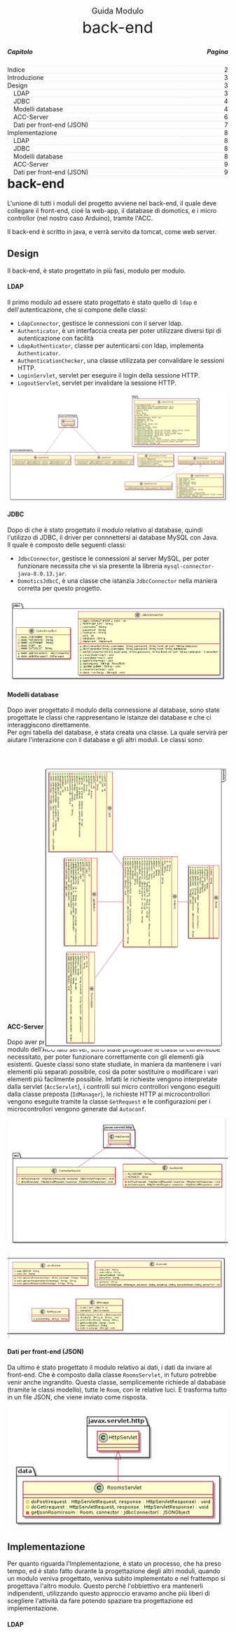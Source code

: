 <div style="font-size:36px;text-align:center">
    <br><br><br><br><br>
    <small style="font-size:18px;">Guida Modulo</small><br>
    back-end
</div>

<div class="page-break"></div>

<div class="clearfix index">
    <div class="capitle" style="width:80%;float:left;border-bottom:1px dotted #DDDDDD;"><h5>Capitolo</h5></div>
    <div class="page" style="text-align:right;width:20%;float:left;border-bottom:1px dotted #DDDDDD;"><h5>Pagina</h5></div>
    <div style="margin-top:5px;widht:100%;"> </div>
    <div class="capitle" style="width:80%;float:left;border-bottom:1px dotted #DDDDDD;">Indice</div>
    <div class="page" style="text-align:right;width:20%;float:left;border-bottom:1px dotted #DDDDDD;">2</div>
    <div class="capitle" style="width:80%;float:left;border-bottom:1px dotted #DDDDDD;">Introduzione</div>
    <div class="page" style="text-align:right;width:20%;float:left;border-bottom:1px dotted #DDDDDD;">3</div>
    <div class="capitle" style="width:80%;float:left;border-bottom:1px dotted #DDDDDD;">Design</div>
    <div class="page" style="text-align:right;width:20%;float:left;border-bottom:1px dotted #DDDDDD;">3</div>
        <div class="capitle" style="width:80%;float:left;border-bottom:1px dotted #DDDDDD;">&emsp;LDAP</div>
        <div class="page" style="text-align:right;width:20%;float:left;border-bottom:1px dotted #DDDDDD;">3</div>
        <div class="capitle" style="width:80%;float:left;border-bottom:1px dotted #DDDDDD;">&emsp;JDBC</div>
        <div class="page" style="text-align:right;width:20%;float:left;border-bottom:1px dotted #DDDDDD;">4</div>
        <div class="capitle" style="width:80%;float:left;border-bottom:1px dotted #DDDDDD;">&emsp;Modelli database</div>
        <div class="page" style="text-align:right;width:20%;float:left;border-bottom:1px dotted #DDDDDD;">4</div>
        <div class="capitle" style="width:80%;float:left;border-bottom:1px dotted #DDDDDD;">&emsp;ACC-Server</div>
        <div class="page" style="text-align:right;width:20%;float:left;border-bottom:1px dotted #DDDDDD;">6</div>
        <div class="capitle" style="width:80%;float:left;border-bottom:1px dotted #DDDDDD;">&emsp;Dati per front-end (JSON)</div>
        <div class="page" style="text-align:right;width:20%;float:left;border-bottom:1px dotted #DDDDDD;">7</div>
    <div class="capitle" style="width:80%;float:left;border-bottom:1px dotted #DDDDDD;">Implementazione</div>
    <div class="page" style="text-align:right;width:20%;float:left;border-bottom:1px dotted #DDDDDD;">8</div>
        <div class="capitle" style="width:80%;float:left;border-bottom:1px dotted #DDDDDD;">&emsp;LDAP</div>
        <div class="page" style="text-align:right;width:20%;float:left;border-bottom:1px dotted #DDDDDD;">8</div>
        <div class="capitle" style="width:80%;float:left;border-bottom:1px dotted #DDDDDD;">&emsp;JDBC</div>
        <div class="page" style="text-align:right;width:20%;float:left;border-bottom:1px dotted #DDDDDD;">8</div>
        <div class="capitle" style="width:80%;float:left;border-bottom:1px dotted #DDDDDD;">&emsp;Modelli database</div>
        <div class="page" style="text-align:right;width:20%;float:left;border-bottom:1px dotted #DDDDDD;">8</div>
        <div class="capitle" style="width:80%;float:left;border-bottom:1px dotted #DDDDDD;">&emsp;ACC-Server</div>
        <div class="page" style="text-align:right;width:20%;float:left;border-bottom:1px dotted #DDDDDD;">9</div>
        <div class="capitle" style="width:80%;float:left;border-bottom:1px dotted #DDDDDD;">&emsp;Dati per front-end (JSON)</div>
        <div class="page" style="text-align:right;width:20%;float:left;border-bottom:1px dotted #DDDDDD;">9</div>
</div>

<div class="page-break"></div>

# back-end

L'unione di tutti i moduli del progetto avviene nel back-end, il quale deve collegare il front-end,
cio&eacute; la web-app, il database di domotics, e i micro controllor (nel nostro caso Arduino),
tramite l'ACC.

Il back-end &egrave; scritto in java, e verr&agrave; servito da tomcat, come web server.

## Design

Il back-end, &egrave; stato progettato in pi&ugrave; fasi, modulo per modulo.

#### LDAP

Il primo modulo ad essere stato progettato &egrave; stato quello di `ldap` e dell'autenticazione,
che si compone delle classi:

- `LdapConnector`, gestisce le connessioni con il server ldap.
- `Authenticator`, &egrave; un interfaccia creata per poter utilizzare diversi tipi di autenticazione
con facilit&agrave;
- `LdapAuthenticator`, classe per autenticarsi con ldap, implementa `Authenticator`.
- `AuthenticationChecker`, una classe utilizzata per convalidare le sessioni HTTP.
- `LoginServlet`, servlet per eseguire il login della sessione HTTP.
- `LogoutServlet`, servlet per invalidare la sessione HTTP.

![back-end autenticazione &amp; ldap diagramma delle classi](../../design/back-end/authentication.png)

<div class="page-break"></div>

#### JDBC

Dopo di che &egrave; stato progettato il modulo relativo al database, quindi l'utilizzo di JDBC, il
driver per connnettersi ai database MySQL con Java.  
Il quale &egrave; composto delle seguenti classi:

- `JdbcConnector`, gestisce le connessioni al server MySQL, per poter funzionare necessita che vi
sia presente la libreria `mysql-connector-java-8.0.13.jar`.
- `DomoticsJdbcC`, &egrave; una classe che istanzia `JdbcConnector` nella maniera corretta per
questo progetto.

![back-end jdbc diagramma delle classi](../../design/back-end/jdbc.png)

#### Modelli database

Dopo aver progettato il modulo della connessione al database, sono state progettate le classi che
rappresentano le istanze dei database e che ci interaggiscono direttamente.  
Per ogni tabella del database, &egrave; stata creata una classe. La quale servir&agrave; per aiutare
l'interazione con il database e gli altri moduli. Le classi sono:

<div class="page-break"></div>

<br><br><br><br><br><br>
<div style="-webkit-transform: rotate(90deg);-moz-transform: rotate(90deg);-o-transform: rotate(90deg);-ms-transform: rotate(90deg);transform: rotate(90deg);width:650px;">
    <img src="../../design/back-end/models.png" style="widht:450px;margin-top:60px">
</div>

<div class="page-break"></div>

#### ACC-Server

Dopo aver progettato le classi modello per il database, &egrave; stato progettato il modulo dell'ACC
lato server, sono state progettate le classi di cui avrebbe necessitato, per poter funzionare
correttamente con gli elementi gi&agrave; esistenti. Queste classi sono state studiate, in maniera
da mantenere i vari elementi pi&ugrave; separati possibile, cos&igrave; da poter sostituire o
modificare i vari elementi pi&ugrave; facilmente possibile. Infatti le richieste vengono
interpretate dalla servlet (`AccServlet`), i controlli sui micro controllori vengono eseguiti dalla
classe preposta (`IdManager`), le richieste HTTP ai microcontrollori vengono eseguite tramite la
classe `GetRequest` e le configurazioni per i microcontrollori vengono generate dal `Autoconf`.

![back-end acc, diagramma delle classi](../../design/back-end/acc-server-0.png)

![back-end acc, diagramma delle classi](../../design/back-end/acc-server-1.png)

<div class="page-break"></div>

#### Dati per front-end (JSON)

Da ultimo &egrave; stato progettato il modulo relativo ai dati, i dati da inviare al front-end. Che
&egrave; composto dalla classe `RoomsServlet`, in futuro potrebbe venir anche ingrandito.
Questa classe, semplicemente richiede al dababase (tramite le classi modello), tutte le `Room`, con
le relative luci. E trasforma tutto in un file JSON, che viene inviato come risposta.

![back-end data, diagramma delle classi](../../design/back-end/data.png)

<div class="page-break"></div>

## Implementazione

Per quanto riguarda l'Implementazione, &egrave; stato un processo, che ha preso tempo, ed &egrave;
stato fatto durante la progettazione degli altri moduli, quando un modulo veniva progettato, veniva
subito implementato e nel frattempo si progettava l'altro modulo. Questo perch&egrave; l'obbiettivo
era mantenerli indipendenti, utilizzando questo approccio eravamo anche pi&ugrave; liberi di
scegliere l'attivit&agrave; da fare potendo spaziare tra progettazione ed implementazione.

#### LDAP

Per il modulo di LDAP la parte complicata &egrave; quella di costruire la stringa di connessione
tramite la `Hashtable`.

```java
/**
 * Get the hashtable environment of the connection.
 *
 * @param username Username of the connection.
 * @param password Password of the connection.
 * @return Hashtable Environment of the connection.
 */
private Hashtable<String, String> getEnvironment(String username, String password) {
    Hashtable<String, String> environment = new Hashtable<String, String>();

    environment.put(Context.INITIAL_CONTEXT_FACTORY, DEFAULT_INITIAL_CONTEXT_FACTORY);
    environment.put(Context.PROVIDER_URL, getConnectionString());
    environment.put(Context.SECURITY_AUTHENTICATION, getSecurity());
    environment.put(Context.SECURITY_PRINCIPAL, getDn(username));
    environment.put(Context.SECURITY_CREDENTIALS, password);

    return environment;
}
```

La quale viene creata in un metodo dedicato.

#### JDBC

Nell'implementazione del modulo di JDBC, i punti complicati, sono:
- inserire la libreria in maniera che il sistema ne possa fare uso
- creare la giusta stringa di connessione, per la quale abbiamo utilizzato un trucchetto per evitare
problemi con gli orari non sincronizzati fra web-server, e server MySQL.

Il driver di JDBC (libreria) va inserito come libreria esterna del progetto (quando si lavora su
IntelliJ IDEA), mentre per il server nelle librerie di tomcat.

Mentre per creare la stringa di connessione, bisogna inserire il driver (`jdbc`), il protocollo
(`mysql`), l'host, la porta ed il nome del database. Infine aggiungere un `?` con la stringa
dell'orario UTC.

```java
final String TIMEZONE_UTC = "useUnicode=true&useJDBCCompliantTimezoneShift=true&useLegacyDatetimeCode=false&serverTimezone=UTC";
String connectionString = "jdbc:mysql://" + host + ":" + port + "/" + database + "?";
connectionString += TIMEZONE_UTC;
```

#### Modelli database

Per i modelli del database, sono semplicemente state riprese le tabelle del database, e scritti i
relativi oggetti. Dopo di che, sono stati aggiunti alcuni metodo per eseguire pi&ugrave; facilmente
determinate operazioni.

<div class="page-break"></div>

#### ACC-Server

Per l'ACC-Server sono state implementate le varie classi, le sono principalmente `IdManager`, che
si occupa di controllare che siano autentici gli Id, gli Ip e le key dei microcontrollori, e la
classe AccServlet, che si occupa soddisfare le richieste provenienti dall'ACC-Client.

#### Dati per il front-end (JSON)

Per la genrazione del file JSON da ritornare al front-end come dati, la maggior parte di questo
processo avviene nel metodo `getJsonRoom()` della classe `RoomsServlet`, il quale richiede lo stato
di tutte le luci, la temperatura della stanza, il nome della stanza e crea un oggetto JSON, il quale
verr&agrave; aggiunto ad un'array di oggetti JSON, che infine verr&agrave; ritornato come stringa al
front-end.

```java
private JSONObject getJsonRoom(Room room, JdbcConnector jdbc) throws SQLException, ClassNotFoundException, IOException {
    JSONObject roomJson = new JSONObject();

    JSONArray lights = Light.getJsonLights(Light.getLights(jdbc, new Room(room.getName())));

    roomJson.put("lights", lights);
    roomJson.put("name", room.getName());
    roomJson.put("temp", Thermometer.getTemperatureByRoom(room, jdbc) + "");

    return roomJson;
}
```
